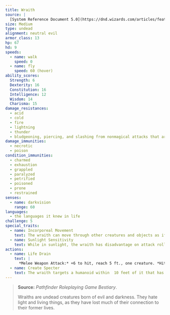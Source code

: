 ```yaml
---
title: Wraith
source: |
  [System Reference Document 5.0](https://dnd.wizards.com/articles/features/systems-reference-document-srd)
size: Medium
type: undead
alignment: neutral evil
armor_class: 13
hp: 67
hd: 9
speeds:
  - name: walk
    speed: 0
  - name: fly
    speed: 60 (hover)
ability_scores:
  Strength: 6
  Dexterity: 16
  Constitution: 16
  Intelligence: 12
  Wisdom: 14
  Charisma: 15
damage_resistances:
  - acid
  - cold
  - fire
  - lightning
  - thunder
  - bludgeoning, piercing, and slashing from nonmagical attacks that aren't silvered
damage_immunities:
  - necrotic
  - poison
condition_immunities:
  - charmed
  - exhaustion
  - grappled
  - paralyzed
  - petrified
  - poisoned
  - prone
  - restrained
senses:
  - name: darkvision
    range: 60
languages:
  - the languages it knew in life
challenge: 5
special_traits:
  - name: Incorporeal Movement
    text: The wraith can move through other creatures and objects as if they were difficult terrain. It takes 5 (1d10) force damage if it ends its turn inside an object.
  - name: Sunlight Sensitivity
    text: While in sunlight, the wraith has disadvantage on attack rolls, as well as on Wisdom (Perception) checks that rely on sight.
actions:
  - name: Life Drain
    text: |
      *Melee Weapon Attack:* +6 to hit, reach 5 ft., one creature. *Hit:* 21 (4d8 + 3) necrotic damage. The target must succeed on a DC 14 Constitution saving throw or its hit point maximum is reduced by an amount equal to the damage taken. This reduction lasts until the target finishes a long rest. The target dies if this effect reduces its hit point maximum to 0.
  - name: Create Specter
    text: The wraith targets a humanoid within  10 feet of it that has been dead for no longer than 1  minute and died violently. The target's spirit rises as a specter in the space of its corpse or in the nearest unoccupied space. The specter is under the wraith's control. The wraith can have no more than seven specters under its control at one time.
---
```


> **Source:** *Pathfinder Roleplaying Game Bestiary*.
>
> Wraiths are undead creatures born of evil and darkness. They hate light and living things, as they have lost much of their connection to their former lives.
